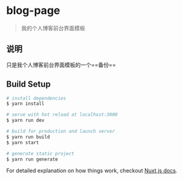 # blog-page

> 我的个人博客前台界面模板

## 说明

只是我个人博客前台界面模板的一个==备份==

## Build Setup

```bash
# install dependencies
$ yarn install

# serve with hot reload at localhost:3000
$ yarn run dev

# build for production and launch server
$ yarn run build
$ yarn start

# generate static project
$ yarn run generate
```

For detailed explanation on how things work, checkout [Nuxt.js docs](https://nuxtjs.org).
